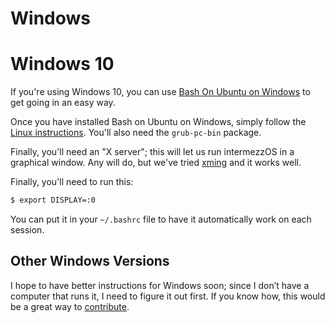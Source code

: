 # Windows

# Windows 10

If you're using Windows 10, you can use [Bash On Ubuntu on
Windows](https://msdn.microsoft.com/en-us/commandline/wsl/about) to get
going in an easy way.

Once you have installed Bash on Ubuntu on Windows, simply follow the [Linux
instructions](linux.html). You'll also need the `grub-pc-bin` package.

Finally, you'll need an "X server"; this will let us run intermezzOS in a
graphical window. Any will do, but we've tried
[xming](https://sourceforge.net/projects/xming/) and it works well.

Finally, you'll need to run this:

```bash
$ export DISPLAY=:0
```

You can put it in your `~/.bashrc` file to have it automatically work on each
session.

## Other Windows Versions

I hope to have better instructions for Windows soon; since I don’t have a
computer that runs it, I need to figure it out first. If you know how, this
would be a great way to [contribute](https://github.com/intermezzOS/book).
